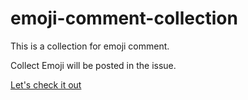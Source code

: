 # emoji-comment-collection

This is a collection for emoji comment.

Collect Emoji will be posted in the issue.

[Let's check it out](https://github.com/explooosion/emoji-comment-collection/issues)
